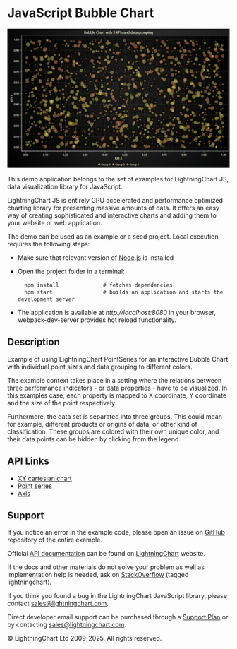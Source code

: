 # JavaScript Bubble Chart

![JavaScript Bubble Chart](bubbleChart-darkGold.png)

This demo application belongs to the set of examples for LightningChart JS, data visualization library for JavaScript.

LightningChart JS is entirely GPU accelerated and performance optimized charting library for presenting massive amounts of data. It offers an easy way of creating sophisticated and interactive charts and adding them to your website or web application.

The demo can be used as an example or a seed project. Local execution requires the following steps:

-   Make sure that relevant version of [Node.js](https://nodejs.org/en/download/) is installed
-   Open the project folder in a terminal:

          npm install              # fetches dependencies
          npm start                # builds an application and starts the development server

-   The application is available at _http://localhost:8080_ in your browser, webpack-dev-server provides hot reload functionality.


## Description

Example of using LightningChart PointSeries for an interactive Bubble Chart with individual point sizes and data grouping to different colors.

The example context takes place in a setting where the relations between three performance indicators - or data properties - have to be visualized.
In this examples case, each property is mapped to X coordinate, Y coordinate and the size of the point respectively.

Furthermore, the data set is separated into three groups. This could mean for example, different products or origins of data, or other kind of classification. These groups are colored with their own unique color, and their data points can be hidden by clicking from the legend.


## API Links

* [XY cartesian chart]
* [Point series]
* [Axis]


## Support

If you notice an error in the example code, please open an issue on [GitHub][0] repository of the entire example.

Official [API documentation][1] can be found on [LightningChart][2] website.

If the docs and other materials do not solve your problem as well as implementation help is needed, ask on [StackOverflow][3] (tagged lightningchart).

If you think you found a bug in the LightningChart JavaScript library, please contact sales@lightningchart.com.

Direct developer email support can be purchased through a [Support Plan][4] or by contacting sales@lightningchart.com.

[0]: https://github.com/Arction/
[1]: https://lightningchart.com/lightningchart-js-api-documentation/
[2]: https://lightningchart.com
[3]: https://stackoverflow.com/questions/tagged/lightningchart
[4]: https://lightningchart.com/support-services/

© LightningChart Ltd 2009-2025. All rights reserved.


[XY cartesian chart]: https://lightningchart.com/js-charts/api-documentation/v8.0.1/classes/ChartXY.html
[Point series]: https://lightningchart.com/js-charts/api-documentation/v8.0.1/classes/PointSeries.html
[Axis]: https://lightningchart.com/js-charts/api-documentation/v8.0.1/classes/Axis.html

